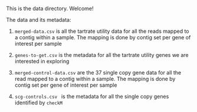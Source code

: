 This is the data directory. Welcome!

The data and its metadata:

1. `merged-data.csv` is all the tartrate utility data for all the reads mapped to a contig within a sample. The mapping is done by contig set per gene of interest per sample
2. `genes-to-get.csv` is the metadata for all the tartrate utility genes we are interested in exploring

3. `merged-control-data.csv` are the 37 single copy gene data for all the read mapped to a contig within a sample. The mapping is done by contig set per gene of interest per sample
4. `scg-controls.csv ` is the metadata for all the single copy genes identified by `checkM`
